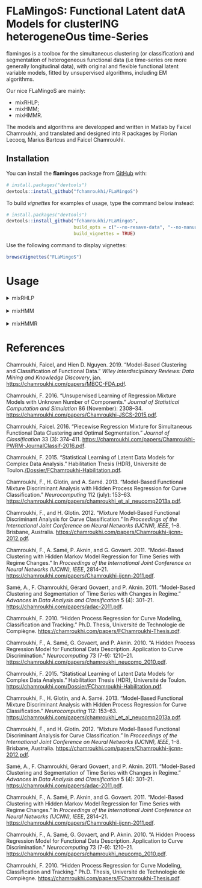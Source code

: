 
<!-- README.md is generated from README.Rmd. Please edit that file -->
**FLaMingoS**: **F**unctional **L**atent dat**A** **M**odels for cluster**ING** heterogene**O**us time-**S**eries
=================================================================================================================

<!-- badges: start -->
<!-- badges: end -->
flamingos is a toolbox for the simultaneous clustering (or classification) and segmentation of heterogeneous functional data (i.e time-series ore more generally longitudinal data), with original and flexible functional latent variable models, fitted by unsupervised algorithms, including EM algorithms.

Our nice FLaMingoS are mainly:

  - mixRHLP;
  - mixHMM;
  - mixHMMR.

The models and algorithms are developped and written in Matlab by Faicel Chamroukhi, and translated and designed into R packages by Florian Lecocq, Marius Bartcus and Faicel Chamroukhi.

Installation
------------

You can install the **flamingos** package from [GitHub](https://github.com/fchamroukhi/FLaMingoS) with:

``` r
# install.packages("devtools")
devtools::install_github("fchamroukhi/FLaMingoS")
```

To build *vignettes* for examples of usage, type the command below instead:

``` r
# install.packages("devtools")
devtools::install_github("fchamroukhi/FLaMingoS", 
                         build_opts = c("--no-resave-data", "--no-manual"), 
                         build_vignettes = TRUE)
```

Use the following command to display vignettes:

``` r
browseVignettes("FLaMingoS")
```

Usage
=====

<details> <summary>mixRHLP</summary>

``` r
library(flamingos)

data("toydataset")

G <- 3 # Number of clusters
K <- 3 # Number of regimes (polynomial regression components)
p <- 1 # Degree of the polynomials
q <- 1 # Order of the logistic regression (by default 1 for contiguous segmentation)
variance_type <- "heteroskedastic" # "heteroskedastic" or "homoskedastic" model

n_tries <- 1
max_iter <- 1000
threshold <- 1e-5
verbose <- TRUE
verbose_IRLS <- FALSE
init_kmeans <- TRUE

mixrhlp <- emMixRHLP(toydataset$x, t(as.matrix(toydataset[,2:ncol(toydataset)])), 
                     G, K, p, q, variance_type, init_kmeans, n_tries, max_iter, 
                     threshold, verbose, verbose_IRLS)
#> EM: Iteration : 1 || log-likelihood : -18129.8169520025
#> EM: Iteration : 2 || log-likelihood : -16642.732267463
#> EM: Iteration : 3 || log-likelihood : -16496.947898833
#> EM: Iteration : 4 || log-likelihood : -16391.6755568235
#> EM: Iteration : 5 || log-likelihood : -16308.151649539
#> EM: Iteration : 6 || log-likelihood : -16242.6749975019
#> EM: Iteration : 7 || log-likelihood : -16187.9951484578
#> EM: Iteration : 8 || log-likelihood : -16138.360050325
#> EM: Iteration : 9 || log-likelihood : -16092.9430959116
#> EM: Iteration : 10 || log-likelihood : -16053.588838999
#> EM: Iteration : 11 || log-likelihood : -16020.7365667916
#> EM: Iteration : 12 || log-likelihood : -15993.7513179937
#> EM: Iteration : 13 || log-likelihood : -15972.7088032469
#> EM: Iteration : 14 || log-likelihood : -15957.3889127412
#> EM: Iteration : 15 || log-likelihood : -15946.5663566082
#> EM: Iteration : 16 || log-likelihood : -15938.693534838
#> EM: Iteration : 17 || log-likelihood : -15932.584112949
#> EM: Iteration : 18 || log-likelihood : -15927.5299507605
#> EM: Iteration : 19 || log-likelihood : -15923.1499635319
#> EM: Iteration : 20 || log-likelihood : -15919.2392546398
#> EM: Iteration : 21 || log-likelihood : -15915.6795793534
#> EM: Iteration : 22 || log-likelihood : -15912.3944381959
#> EM: Iteration : 23 || log-likelihood : -15909.327585346
#> EM: Iteration : 24 || log-likelihood : -15906.4326405988
#> EM: Iteration : 25 || log-likelihood : -15903.6678636145
#> EM: Iteration : 26 || log-likelihood : -15900.9933370165
#> EM: Iteration : 27 || log-likelihood : -15898.3692402859
#> EM: Iteration : 28 || log-likelihood : -15895.7545341827
#> EM: Iteration : 29 || log-likelihood : -15893.1056775993
#> EM: Iteration : 30 || log-likelihood : -15890.3751610539
#> EM: Iteration : 31 || log-likelihood : -15887.5097378815
#> EM: Iteration : 32 || log-likelihood : -15884.4482946475
#> EM: Iteration : 33 || log-likelihood : -15881.1193453446
#> EM: Iteration : 34 || log-likelihood : -15877.4381561224
#> EM: Iteration : 35 || log-likelihood : -15873.3037170772
#> EM: Iteration : 36 || log-likelihood : -15868.595660791
#> EM: Iteration : 37 || log-likelihood : -15863.171868441
#> EM: Iteration : 38 || log-likelihood : -15856.8678694783
#> EM: Iteration : 39 || log-likelihood : -15849.5002500459
#> EM: Iteration : 40 || log-likelihood : -15840.8778843568
#> EM: Iteration : 41 || log-likelihood : -15830.8267303162
#> EM: Iteration : 42 || log-likelihood : -15819.2343887404
#> EM: Iteration : 43 || log-likelihood : -15806.11425583
#> EM: Iteration : 44 || log-likelihood : -15791.6651550126
#> EM: Iteration : 45 || log-likelihood : -15776.2575311116
#> EM: Iteration : 46 || log-likelihood : -15760.2525673176
#> EM: Iteration : 47 || log-likelihood : -15743.6600428386
#> EM: Iteration : 48 || log-likelihood : -15725.8494727209
#> EM: Iteration : 49 || log-likelihood : -15705.5392028324
#> EM: Iteration : 50 || log-likelihood : -15681.0330055801
#> EM: Iteration : 51 || log-likelihood : -15650.7058006772
#> EM: Iteration : 52 || log-likelihood : -15614.1891628978
#> EM: Iteration : 53 || log-likelihood : -15574.3209962234
#> EM: Iteration : 54 || log-likelihood : -15536.9561042095
#> EM: Iteration : 55 || log-likelihood : -15505.9888676546
#> EM: Iteration : 56 || log-likelihood : -15480.3479747868
#> EM: Iteration : 57 || log-likelihood : -15456.7432033066
#> EM: Iteration : 58 || log-likelihood : -15432.855894347
#> EM: Iteration : 59 || log-likelihood : -15408.4123139152
#> EM: Iteration : 60 || log-likelihood : -15384.7708355233
#> EM: Iteration : 61 || log-likelihood : -15363.3704926307
#> EM: Iteration : 62 || log-likelihood : -15344.3247788467
#> EM: Iteration : 63 || log-likelihood : -15326.444200793
#> EM: Iteration : 64 || log-likelihood : -15308.1502066517
#> EM: Iteration : 65 || log-likelihood : -15288.3650661699
#> EM: Iteration : 66 || log-likelihood : -15267.1380314858
#> EM: Iteration : 67 || log-likelihood : -15245.8151021308
#> EM: Iteration : 68 || log-likelihood : -15226.3007649639
#> EM: Iteration : 69 || log-likelihood : -15209.9671868432
#> EM: Iteration : 70 || log-likelihood : -15197.3697193674
#> EM: Iteration : 71 || log-likelihood : -15187.8845852548
#> EM: Iteration : 72 || log-likelihood : -15180.4065779427
#> EM: Iteration : 73 || log-likelihood : -15174.1897193241
#> EM: Iteration : 74 || log-likelihood : -15168.8680084075
#> EM: Iteration : 75 || log-likelihood : -15164.1615627415
#> EM: Iteration : 76 || log-likelihood : -15159.6679572457
#> EM: Iteration : 77 || log-likelihood : -15155.1488045656
#> EM: Iteration : 78 || log-likelihood : -15150.9231858137
#> EM: Iteration : 79 || log-likelihood : -15147.2212168192
#> EM: Iteration : 80 || log-likelihood : -15144.078942659
#> EM: Iteration : 81 || log-likelihood : -15141.3516305636
#> EM: Iteration : 82 || log-likelihood : -15138.8602529876
#> EM: Iteration : 83 || log-likelihood : -15136.5059345662
#> EM: Iteration : 84 || log-likelihood : -15134.2384537766
#> EM: Iteration : 85 || log-likelihood : -15132.0298589309
#> EM: Iteration : 86 || log-likelihood : -15129.8608706576
#> EM: Iteration : 87 || log-likelihood : -15127.7157936565
#> EM: Iteration : 88 || log-likelihood : -15125.5797196054
#> EM: Iteration : 89 || log-likelihood : -15123.4372146492
#> EM: Iteration : 90 || log-likelihood : -15121.2712280838
#> EM: Iteration : 91 || log-likelihood : -15119.0622569401
#> EM: Iteration : 92 || log-likelihood : -15116.7874031382
#> EM: Iteration : 93 || log-likelihood : -15114.4192658119
#> EM: Iteration : 94 || log-likelihood : -15111.9245293407
#> EM: Iteration : 95 || log-likelihood : -15109.262047444
#> EM: Iteration : 96 || log-likelihood : -15106.3802520661
#> EM: Iteration : 97 || log-likelihood : -15103.2137059945
#> EM: Iteration : 98 || log-likelihood : -15099.6787565231
#> EM: Iteration : 99 || log-likelihood : -15095.6664401258
#> EM: Iteration : 100 || log-likelihood : -15091.0341403017
#> EM: Iteration : 101 || log-likelihood : -15085.5952981967
#> EM: Iteration : 102 || log-likelihood : -15079.1100803411
#> EM: Iteration : 103 || log-likelihood : -15071.2863215881
#> EM: Iteration : 104 || log-likelihood : -15061.8155026615
#> EM: Iteration : 105 || log-likelihood : -15050.4931948422
#> EM: Iteration : 106 || log-likelihood : -15037.4728804542
#> EM: Iteration : 107 || log-likelihood : -15023.5663638262
#> EM: Iteration : 108 || log-likelihood : -15010.227713049
#> EM: Iteration : 109 || log-likelihood : -14998.9216243488
#> EM: Iteration : 110 || log-likelihood : -14990.3428946115
#> EM: Iteration : 111 || log-likelihood : -14984.2931646741
#> EM: Iteration : 112 || log-likelihood : -14980.0317050997
#> EM: Iteration : 113 || log-likelihood : -14976.7574542595
#> EM: Iteration : 114 || log-likelihood : -14973.9768267566
#> EM: Iteration : 115 || log-likelihood : -14971.5304235767
#> EM: Iteration : 116 || log-likelihood : -14969.3710026547
#> EM: Iteration : 117 || log-likelihood : -14967.3301314624
#> EM: Iteration : 118 || log-likelihood : -14965.1319732928
#> EM: Iteration : 119 || log-likelihood : -14962.818626259
#> EM: Iteration : 120 || log-likelihood : -14961.1657986148
#> EM: Iteration : 121 || log-likelihood : -14960.1001793804
#> EM: Iteration : 122 || log-likelihood : -14959.2029493404
#> EM: Iteration : 123 || log-likelihood : -14958.3643653619
#> EM: Iteration : 124 || log-likelihood : -14957.5579272948
#> EM: Iteration : 125 || log-likelihood : -14956.7769206505
#> EM: Iteration : 126 || log-likelihood : -14956.0220832192
#> EM: Iteration : 127 || log-likelihood : -14955.2990068376
#> EM: Iteration : 128 || log-likelihood : -14954.6080936987
#> EM: Iteration : 129 || log-likelihood : -14953.9546052572
#> EM: Iteration : 130 || log-likelihood : -14953.3424683065
#> EM: Iteration : 131 || log-likelihood : -14952.7742704947
#> EM: Iteration : 132 || log-likelihood : -14952.2512735504
#> EM: Iteration : 133 || log-likelihood : -14951.7732467988
#> EM: Iteration : 134 || log-likelihood : -14951.3384384815
#> EM: Iteration : 135 || log-likelihood : -14950.9439547413
#> EM: Iteration : 136 || log-likelihood : -14950.5860673359
#> EM: Iteration : 137 || log-likelihood : -14950.2605961901
#> EM: Iteration : 138 || log-likelihood : -14949.9632302133
#> EM: Iteration : 139 || log-likelihood : -14949.6897803656
#> EM: Iteration : 140 || log-likelihood : -14949.4363440458
#> EM: Iteration : 141 || log-likelihood : -14949.1993934329
#> EM: Iteration : 142 || log-likelihood : -14948.9758045711
#> EM: Iteration : 143 || log-likelihood : -14948.7628462595
#> EM: Iteration : 144 || log-likelihood : -14948.5581447387
#> EM: Iteration : 145 || log-likelihood : -14948.3596363733
#> EM: Iteration : 146 || log-likelihood : -14948.1655161518
#> EM: Iteration : 147 || log-likelihood : -14947.9741866833
#> EM: Iteration : 148 || log-likelihood : -14947.7842100466
#> EM: Iteration : 149 || log-likelihood : -14947.5942633197
#> EM: Iteration : 150 || log-likelihood : -14947.4030977377
#> EM: Iteration : 151 || log-likelihood : -14947.2095010109
#> EM: Iteration : 152 || log-likelihood : -14947.0122620331
#> EM: Iteration : 153 || log-likelihood : -14946.8101371804
#> EM: Iteration : 154 || log-likelihood : -14946.6018173877
#> EM: Iteration : 155 || log-likelihood : -14946.3858952193
#> EM: Iteration : 156 || log-likelihood : -14946.1608312027
#> EM: Iteration : 157 || log-likelihood : -14945.9249187549
#> EM: Iteration : 158 || log-likelihood : -14945.676247118
#> EM: Iteration : 159 || log-likelihood : -14945.4126618353
#> EM: Iteration : 160 || log-likelihood : -14945.1317224602
#> EM: Iteration : 161 || log-likelihood : -14944.8306573941
#> EM: Iteration : 162 || log-likelihood : -14944.5063160023
#> EM: Iteration : 163 || log-likelihood : -14944.1551184229
#> EM: Iteration : 164 || log-likelihood : -14943.7730037188
#> EM: Iteration : 165 || log-likelihood : -14943.355377134
#> EM: Iteration : 166 || log-likelihood : -14942.8970570836
#> EM: Iteration : 167 || log-likelihood : -14942.3922219831
#> EM: Iteration : 168 || log-likelihood : -14941.8343559995
#> EM: Iteration : 169 || log-likelihood : -14941.2161912546
#> EM: Iteration : 170 || log-likelihood : -14940.5296397031
#> EM: Iteration : 171 || log-likelihood : -14939.7657190993
#> EM: Iteration : 172 || log-likelihood : -14938.9144460343
#> EM: Iteration : 173 || log-likelihood : -14937.9647057519
#> EM: Iteration : 174 || log-likelihood : -14936.9040831122
#> EM: Iteration : 175 || log-likelihood : -14935.7186499891
#> EM: Iteration : 176 || log-likelihood : -14934.3927038884
#> EM: Iteration : 177 || log-likelihood : -14932.9084527435
#> EM: Iteration : 178 || log-likelihood : -14931.245639997
#> EM: Iteration : 179 || log-likelihood : -14929.3811026273
#> EM: Iteration : 180 || log-likelihood : -14927.2882537299
#> EM: Iteration : 181 || log-likelihood : -14924.9364821865
#> EM: Iteration : 182 || log-likelihood : -14922.2904675358
#> EM: Iteration : 183 || log-likelihood : -14919.3094231961
#> EM: Iteration : 184 || log-likelihood : -14915.9463144684
#> EM: Iteration : 185 || log-likelihood : -14912.1471647651
#> EM: Iteration : 186 || log-likelihood : -14907.8506901999
#> EM: Iteration : 187 || log-likelihood : -14902.9887290339
#> EM: Iteration : 188 || log-likelihood : -14897.4883102736
#> EM: Iteration : 189 || log-likelihood : -14891.27676833
#> EM: Iteration : 190 || log-likelihood : -14884.2919447409
#> EM: Iteration : 191 || log-likelihood : -14876.4995909623
#> EM: Iteration : 192 || log-likelihood : -14867.9179321727
#> EM: Iteration : 193 || log-likelihood : -14858.6442978196
#> EM: Iteration : 194 || log-likelihood : -14848.8804338117
#> EM: Iteration : 195 || log-likelihood : -14838.9872847758
#> EM: Iteration : 196 || log-likelihood : -14829.6292321768
#> EM: Iteration : 197 || log-likelihood : -14821.8717823403
#> EM: Iteration : 198 || log-likelihood : -14816.6461672058
#> EM: Iteration : 199 || log-likelihood : -14813.7497363742
#> EM: Iteration : 200 || log-likelihood : -14812.2267827519
#> EM: Iteration : 201 || log-likelihood : -14811.4198287137
#> EM: Iteration : 202 || log-likelihood : -14811.0049217051
#> EM: Iteration : 203 || log-likelihood : -14810.7960368513
#> EM: Iteration : 204 || log-likelihood : -14810.6883875777

mixrhlp$summary()
#> ------------------------
#> Fitted mixRHLP model
#> ------------------------
#> 
#> MixRHLP model with G = 3 clusters and K = 3 regimes:
#> 
#>  log-likelihood nu       AIC       BIC       ICL
#>       -14810.69 41 -14851.69 -14880.41 -14880.41
#> 
#> Clustering table (Number of curves in each clusters):
#> 
#>  1  2  3 
#> 10 10 10 
#> 
#> Mixing probabilities (cluster weights):
#>          1         2         3
#>  0.3333333 0.3333333 0.3333333
#> 
#> 
#> --------------------
#> Cluster 1 (G = 1):
#> 
#> Regression coefficients:
#> 
#>     Beta(K = 1) Beta(K = 2) Beta(K = 3)
#> 1     6.8902863   5.1134337  3.90153421
#> X^1   0.9265632  -0.3959402  0.08748466
#> 
#> Variances:
#> 
#>  Sigma2(K = 1) Sigma2(K = 2) Sigma2(K = 3)
#>       0.981915     0.9787717     0.9702211
#> 
#> --------------------
#> Cluster 2 (G = 2):
#> 
#> Regression coefficients:
#> 
#>     Beta(K = 1) Beta(K = 2) Beta(K = 3)
#> 1    4.96556671   6.7326717   4.8807183
#> X^1  0.08880479   0.4984443   0.1350271
#> 
#> Variances:
#> 
#>  Sigma2(K = 1) Sigma2(K = 2) Sigma2(K = 3)
#>      0.9559969       1.03849     0.9506928
#> 
#> --------------------
#> Cluster 3 (G = 3):
#> 
#> Regression coefficients:
#> 
#>     Beta(K = 1) Beta(K = 2) Beta(K = 3)
#> 1     6.8902863   5.1134337  3.90153421
#> X^1   0.9265632  -0.3959402  0.08748466
#> 
#> Variances:
#> 
#>  Sigma2(K = 1) Sigma2(K = 2) Sigma2(K = 3)
#>       0.981915     0.9787717     0.9702211

mixrhlp$plot()
```

<img src="man/figures/README-unnamed-chunk-5-1.png" style="display: block; margin: auto;" /><img src="man/figures/README-unnamed-chunk-5-2.png" style="display: block; margin: auto;" /><img src="man/figures/README-unnamed-chunk-5-3.png" style="display: block; margin: auto;" /><img src="man/figures/README-unnamed-chunk-5-4.png" style="display: block; margin: auto;" /><img src="man/figures/README-unnamed-chunk-5-5.png" style="display: block; margin: auto;" />

</details>

<br />

<details> <summary>mixHMM</summary>

``` r
library(flamingos)

data("toydataset")

K <- 3 # Number of clusters
R <- 3 # Number of regimes (HMM states)
variance_type <- "heteroskedastic" # "heteroskedastic" or "homoskedastic" model

ordered_states <- TRUE
n_tries <- 1
max_iter <- 1000
init_kmeans <- TRUE
threshold <- 1e-6
verbose <- TRUE

mixhmm <- emMixHMM(t(toydataset[,2:ncol(toydataset)]), K, R, variance_type, ordered_states, init_kmeans, n_tries, max_iter, threshold, verbose)
#> EM: Iteration : 1 || log-likelihood : -19054.7157954833
#> EM: Iteration : 2 || log-likelihood : -15386.7973253636
#> EM: Iteration : 3 || log-likelihood : -15141.8435629464
#> EM: Iteration : 4 || log-likelihood : -15058.7251666378
#> EM: Iteration : 5 || log-likelihood : -15055.5058566489
#> EM: Iteration : 6 || log-likelihood : -15055.4877310423
#> EM: Iteration : 7 || log-likelihood : -15055.4876146553

mixhmm$summary()
#> -----------------------
#> Fitted mixHMM model
#> -----------------------
#> 
#> MixHMM model with K = 3 clusters and R = 3 regimes:
#> 
#>  log-likelihood nu       AIC       BIC
#>       -15055.49 44 -15099.49 -15130.31
#> 
#> Clustering table (Number of curves in each clusters):
#> 
#>  1  2  3 
#> 10 10 10 
#> 
#> Mixing probabilities (cluster weights):
#>          1         2         3
#>  0.3333333 0.3333333 0.3333333
#> 
#> 
#> -------------------
#> Cluster 1 (K = 1):
#> 
#> Means:
#> 
#>     R = 1    R = 2    R = 3
#>  6.319189 4.583954 6.722627
#> 
#> Variances:
#> 
#>      R = 1     R = 2   R = 3
#>  0.9571803 0.9504731 1.01553
#> 
#> -------------------
#> Cluster 2 (K = 2):
#> 
#> Means:
#> 
#>     R = 1    R = 2    R = 3
#>  4.987066 6.963998 4.987279
#> 
#> Variances:
#> 
#>      R = 1    R = 2    R = 3
#>  0.9578459 1.045573 0.952294
#> 
#> -------------------
#> Cluster 3 (K = 3):
#> 
#> Means:
#> 
#>    R = 1    R = 2    R = 3
#>  7.00202 4.964273 3.979626
#> 
#> Variances:
#> 
#>      R = 1     R = 2     R = 3
#>  0.9858726 0.9884542 0.9651437

mixhmm$plot()
```

<img src="man/figures/README-unnamed-chunk-6-1.png" style="display: block; margin: auto;" /><img src="man/figures/README-unnamed-chunk-6-2.png" style="display: block; margin: auto;" /><img src="man/figures/README-unnamed-chunk-6-3.png" style="display: block; margin: auto;" /><img src="man/figures/README-unnamed-chunk-6-4.png" style="display: block; margin: auto;" /><img src="man/figures/README-unnamed-chunk-6-5.png" style="display: block; margin: auto;" /><img src="man/figures/README-unnamed-chunk-6-6.png" style="display: block; margin: auto;" />

</details>

<br />

<details> <summary>mixHMMR</summary>

``` r
library(flamingos)

data("toydataset")

K <- 3 # Number of clusters
R <- 3 # Number of regimes/states
p <- 2 # Degree of the polynomial regression
variance_type <- "heteroskedastic" # "heteroskedastic" or "homoskedastic" model

ordered_states <- TRUE
n_tries <- 1
max_iter <- 1000
init_kmeans <- TRUE
threshold <- 1e-6
verbose <- TRUE

mixhmmr <- emMixHMMR(toydataset$x, t(toydataset[,2:ncol(toydataset)]), K, R, p,
                     variance_type, ordered_states, init_kmeans, n_tries, max_iter,
                     threshold, verbose)
#> EM: Iteration : 1 || log-likelihood : -18777.2031829953
#> EM: Iteration : 2 || log-likelihood : -15126.4977686182
#> EM: Iteration : 3 || log-likelihood : -15108.0257218485
#> EM: Iteration : 4 || log-likelihood : -15099.3886708306
#> EM: Iteration : 5 || log-likelihood : -15096.2232155737
#> EM: Iteration : 6 || log-likelihood : -15094.6653710273
#> EM: Iteration : 7 || log-likelihood : -15093.146042446
#> EM: Iteration : 8 || log-likelihood : -15092.5333943885
#> EM: Iteration : 9 || log-likelihood : -15092.3574425426
#> EM: Iteration : 10 || log-likelihood : -15092.2739302088
#> EM: Iteration : 11 || log-likelihood : -15092.2246217209
#> EM: Iteration : 12 || log-likelihood : -15092.1936060862
#> EM: Iteration : 13 || log-likelihood : -15092.1737135961
#> EM: Iteration : 14 || log-likelihood : -15092.1608712011

mixhmmr$summary()
#> ------------------------
#> Fitted mixHMMR model
#> ------------------------
#> 
#> MixHMMR model with K = 3 clusters and R = 3 regimes:
#> 
#>  log-likelihood nu       AIC      BIC      ICL
#>       -15092.16 62 -15154.16 -15197.6 -15197.6
#> 
#> Clustering table (Number of curves in each clusters):
#> 
#>  1  2  3 
#> 10 10 10 
#> 
#> Mixing probabilities (cluster weights):
#>          1         2         3
#>  0.3333333 0.3333333 0.3333333
#> 
#> 
#> --------------------
#> Cluster 1 (K = 1):
#> 
#> Regression coefficients:
#> 
#>     Beta(R = 1) Beta(R = 2) Beta(R = 3)
#> 1     6.8643627    64.43719    6.218654
#> X^1   1.2876344  -462.55911   -3.949075
#> X^2  -0.1413059   893.93553    1.560385
#> 
#> Variances:
#> 
#>  Sigma2(R = 1) Sigma2(R = 2) Sigma2(R = 3)
#>      0.9770486     0.8116849      1.029812
#> 
#> --------------------
#> Cluster 2 (K = 2):
#> 
#> Regression coefficients:
#> 
#>     Beta(R = 1) Beta(R = 2) Beta(R = 3)
#> 1      5.139985     2.17167    4.380359
#> X^1   -3.125108    21.90556    1.459464
#> X^2    9.744229   -24.65557   -0.852382
#> 
#> Variances:
#> 
#>  Sigma2(R = 1) Sigma2(R = 2) Sigma2(R = 3)
#>      0.9509166      1.052753     0.9495063
#> 
#> --------------------
#> Cluster 3 (K = 3):
#> 
#> Regression coefficients:
#> 
#>     Beta(R = 1) Beta(R = 2) Beta(R = 3)
#> 1      6.002044    13.62910    4.934443
#> X^1    9.248449   -41.99225    4.615747
#> X^2  -41.739255    47.63765   -2.884340
#> 
#> Variances:
#> 
#>  Sigma2(R = 1) Sigma2(R = 2) Sigma2(R = 3)
#>      0.9961152      1.008064      1.006024

mixhmmr$plot()
```

<img src="man/figures/README-unnamed-chunk-7-1.png" style="display: block; margin: auto;" /><img src="man/figures/README-unnamed-chunk-7-2.png" style="display: block; margin: auto;" /><img src="man/figures/README-unnamed-chunk-7-3.png" style="display: block; margin: auto;" /><img src="man/figures/README-unnamed-chunk-7-4.png" style="display: block; margin: auto;" /><img src="man/figures/README-unnamed-chunk-7-5.png" style="display: block; margin: auto;" /><img src="man/figures/README-unnamed-chunk-7-6.png" style="display: block; margin: auto;" />

</details>

References
==========

Chamroukhi, Faicel, and Hien D. Nguyen. 2019. “Model-Based Clustering and Classification of Functional Data.” *Wiley Interdisciplinary Reviews: Data Mining and Knowledge Discovery*, jan. <https://chamroukhi.com/papers/MBCC-FDA.pdf>.

Chamroukhi, F. 2016. “Unsupervised Learning of Regression Mixture Models with Unknown Number of Components.” *Journal of Statistical Computation and Simulation* 86 (November): 2308–34. <https://chamroukhi.com/papers/Chamroukhi-JSCS-2015.pdf>.

Chamroukhi, Faicel. 2016. “Piecewise Regression Mixture for Simultaneous Functional Data Clustering and Optimal Segmentation.” *Journal of Classification* 33 (3): 374–411. <https://chamroukhi.com/papers/Chamroukhi-PWRM-JournalClassif-2016.pdf>.

Chamroukhi, F. 2015. “Statistical Learning of Latent Data Models for Complex Data Analysis.” Habilitation Thesis (HDR), Université de Toulon.[/Dossier/FChamroukhi-Habilitation.pdf](./Dossier/FChamroukhi-Habilitation.pdf).

Chamroukhi, F., H. Glotin, and A. Samé. 2013. “Model-Based Functional Mixture Discriminant Analysis with Hidden Process Regression for Curve Classification.” *Neurocomputing* 112 (july): 153–63. <https://chamroukhi.com/papers/chamroukhi_et_al_neucomp2013a.pdf>.

Chamroukhi, F., and H. Glotin. 2012. “Mixture Model-Based Functional Discriminant Analysis for Curve Classification.” In *Proceedings of the International Joint Conference on Neural Networks (IJCNN), IEEE*, 1–8. Brisbane, Australia. <https://chamroukhi.com/papers/Chamroukhi-ijcnn-2012.pdf>.

Chamroukhi, F., A. Samé, P. Aknin, and G. Govaert. 2011. “Model-Based Clustering with Hidden Markov Model Regression for Time Series with Regime Changes.” In *Proceedings of the International Joint Conference on Neural Networks (IJCNN), IEEE*, 2814–21. <https://chamroukhi.com/papers/Chamroukhi-ijcnn-2011.pdf>.

Samé, A., F. Chamroukhi, Gérard Govaert, and P. Aknin. 2011. “Model-Based Clustering and Segmentation of Time Series with Changes in Regime.” *Advances in Data Analysis and Classification* 5 (4): 301–21. <https://chamroukhi.com/papers/adac-2011.pdf>.

Chamroukhi, F. 2010. “Hidden Process Regression for Curve Modeling, Classification and Tracking.” Ph.D. Thesis, Université de Technologie de Compiègne. <https://chamroukhi.com/papers/FChamroukhi-Thesis.pdf>.

Chamroukhi, F., A. Samé, G. Govaert, and P. Aknin. 2010. “A Hidden Process Regression Model for Functional Data Description. Application to Curve Discrimination.” *Neurocomputing* 73 (7-9): 1210–21. <https://chamroukhi.com/papers/chamroukhi_neucomp_2010.pdf>.

<div id="ref-Chamroukhi-HDR-2015">

Chamroukhi, F. 2015. “Statistical Learning of Latent Data Models for
Complex Data Analysis.” Habilitation Thesis (HDR), Université de Toulon.
<https://chamroukhi.com/Dossier/FChamroukhi-Habilitation.pdf>.

</div>

<div id="ref-Chamroukhi-FMDA-neucomp2013">

Chamroukhi, F., H. Glotin, and A. Samé. 2013. “Model-Based Functional
Mixture Discriminant Analysis with Hidden Process Regression for Curve
Classification.” *Neurocomputing* 112: 153–63.
<https://chamroukhi.com/papers/chamroukhi_et_al_neucomp2013a.pdf>.

</div>

<div id="ref-Chamroukhi-IJCNN-2012">

Chamroukhi, F., and H. Glotin. 2012. “Mixture Model-Based Functional
Discriminant Analysis for Curve Classification.” In *Proceedings of the
International Joint Conference on Neural Networks (IJCNN), IEEE*, 1–8.
Brisbane, Australia.
<https://chamroukhi.com/papers/Chamroukhi-ijcnn-2012.pdf>.

</div>

<div id="ref-Chamroukhi-MixRHLP-2011">

Samé, A., F. Chamroukhi, Gérard Govaert, and P. Aknin. 2011.
“Model-Based Clustering and Segmentation of Time Series with Changes
in Regime.” *Advances in Data Analysis and Classification* 5 (4):
301–21. <https://chamroukhi.com/papers/adac-2011.pdf>.

</div>

<div id="ref-Chamroukhi-IJCNN-2011">

Chamroukhi, F., A. Samé, P. Aknin, and G. Govaert. 2011. “Model-Based
Clustering with Hidden Markov Model Regression for Time Series with
Regime Changes.” In *Proceedings of the International Joint Conference
on Neural Networks (IJCNN), IEEE*, 2814–21.
<https://chamroukhi.com/papers/Chamroukhi-ijcnn-2011.pdf>.

</div>

<div id="ref-chamroukhi_et_al_neurocomp2010">

Chamroukhi, F., A. Samé, G. Govaert, and P. Aknin. 2010. “A Hidden
Process Regression Model for Functional Data Description. Application to
Curve Discrimination.” *Neurocomputing* 73 (7-9): 1210–21.
<https://chamroukhi.com/papers/chamroukhi_neucomp_2010.pdf>.

</div>

<div id="ref-Chamroukhi_PhD_2010">

Chamroukhi, F. 2010. “Hidden Process Regression for Curve Modeling,
Classification and Tracking.” Ph.D. Thesis, Université de Technologie de
Compiègne. <https://chamroukhi.com/papers/FChamroukhi-Thesis.pdf>.

</div>

</div>

